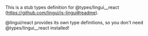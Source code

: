 This is a stub types definition for @types/lingui__react (https://github.com/lingui/js-lingui#readme).

@lingui/react provides its own type definitions, so you don't need @types/lingui__react installed!